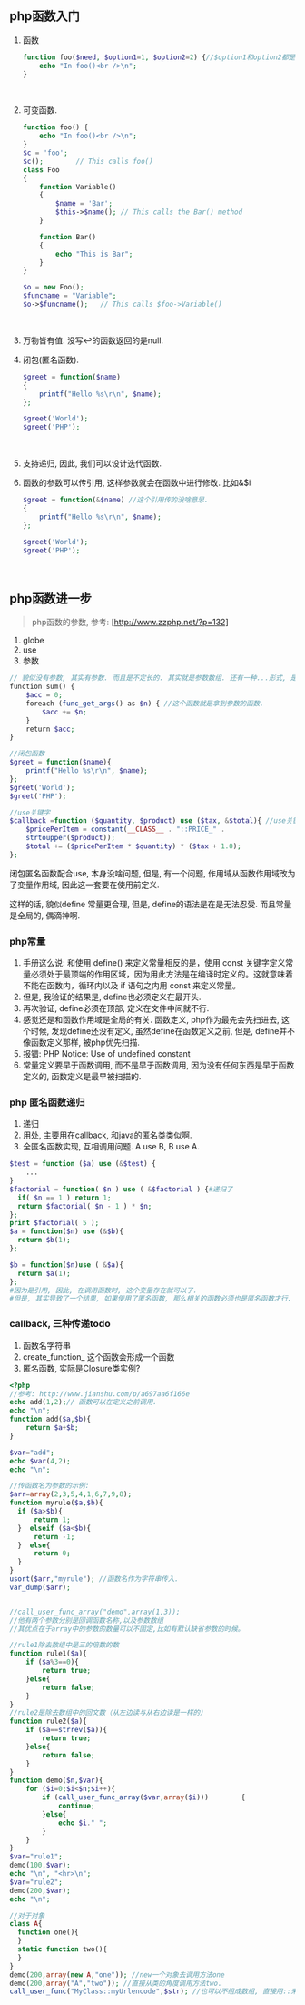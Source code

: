 ## php函数入门​

1. 函数

   ```php
   function foo($need, $option1=1, $option2=2) {//$option1和option2都是可选参数.
       echo "In foo()<br />\n";
   }
   ```

   ​

2. 可变函数.

   ```php
   function foo() {
       echo "In foo()<br />\n";
   }
   $c = 'foo';
   $c();        // This calls foo()
   class Foo
   {
       function Variable()
       {
           $name = 'Bar';
           $this->$name(); // This calls the Bar() method
       }

       function Bar()
       {
           echo "This is Bar";
       }
   }

   $o = new Foo();
   $funcname = "Variable";
   $o->$funcname();   // This calls $foo->Variable()
   ```

   ​

3. 万物皆有值. 没写↩︎的函数返回的是null.

4. 闭包(匿名函数).

   ```php
   $greet = function($name)
   {
       printf("Hello %s\r\n", $name);
   };

   $greet('World');
   $greet('PHP');
   ```

   ​

5. 支持递归, 因此, 我们可以设计迭代函数.

6. 函数的参数可以传引用, 这样参数就会在函数中进行修改. 比如&$i 

   ```php
   $greet = function(&$name) //这个引用传的没啥意思.
   {
       printf("Hello %s\r\n", $name);
   };

   $greet('World');
   $greet('PHP');
   ```

   ​





## php函数进一步

> php函数的参数, 参考: [http://www.zzphp.net/?p=132]

1. globe
2. use
3. 参数

```php
// 貌似没有参数, 其实有参数. 而且是不定长的. 其实就是参数数组. 还有一种...形式, 是官方推荐的新的形式, 可以去官网看手册.
function sum() {
    $acc = 0;
    foreach (func_get_args() as $n) { //这个函数就是拿到参数的函数.
        $acc += $n;
    }
    return $acc;
}
```

```php
//闭包函数
$greet = function($name){
	printf("Hello %s\r\n", $name);
};
$greet('World');
$greet('PHP');
```
```php
//use关键字
$callback =function ($quantity, $product) use ($tax, &$total){ //use关键字在这里
	$pricePerItem = constant(__CLASS__ . "::PRICE_" .
	strtoupper($product));
	$total += ($pricePerItem * $quantity) * ($tax + 1.0);
};
```
闭包匿名函数配合use, 本身没啥问题, 但是, 有一个问题, 作用域从函数作用域改为了变量作用域, 因此这一套要在使用前定义.

这样的话, 貌似define 常量更合理, 但是, define的语法是在是无法忍受. 而且常量是全局的, 偶滴神啊.

### php常量

1. 手册这么说: 和使用 define() 来定义常量相反的是，使用 const 关键字定义常量必须处于最顶端的作用区域，因为用此方法是在编译时定义的。这就意味着不能在函数内，循环内以及 if 语句之内用 const 来定义常量。
2. 但是, 我验证的结果是, define也必须定义在最开头.
3. 再次验证, define必须在顶部, 定义在文件中间就不行.
4. 感觉还是和函数作用域是全局的有关. 函数定义, php作为最先会先扫进去, 这个时候, 发现define还没有定义, 虽然define在函数定义之前, 但是, define并不像函数定义那样, 被php优先扫描.
5. 报错: PHP Notice:  Use of undefined constant
6. 常量定义要早于函数调用, 而不是早于函数调用, 因为没有任何东西是早于函数定义的, 函数定义是最早被扫描的.

### php 匿名函数递归

1. 递归
2. 用处, 主要用在callback, 和java的匿名类类似啊.
3. 全匿名函数实现, 互相调用问题. A use B, B use A.
```php
$test = function ($a) use (&$test) {
	...
}
$factorial = function( $n ) use ( &$factorial ) {#递归了
  if( $n == 1 ) return 1;
  return $factorial( $n - 1 ) * $n;
};
print $factorial( 5 );
$a = function($n) use (&$b){
  return $b(1);
};

$b = function($n)use ( &$a){
  return $a(1);
};
#因为是引用, 因此, 在调用函数时, 这个变量存在就可以了.
#但是, 其实导致了一个结果, 如果使用了匿名函数, 那么相关的函数必须也是匿名函数才行. 
```
### callback, 三种传递todo

1. 函数名字符串
2. create_function_ 这个函数会形成一个函数
3. 匿名函数, 实际是Closure类实例?

```php
<?php
//参考: http://www.jianshu.com/p/a697aa6f166e
echo add(1,2);// 函数可以在定义之前调用.
echo "\n";
function add($a,$b){
    return $a+$b;
}

$var="add";
echo $var(4,2);
echo "\n";

//传函数名为参数的示例: 
$arr=array(2,3,5,4,1,6,7,9,8);
function myrule($a,$b){
  if ($a>$b){
      return 1;
  }  elseif ($a<$b){
      return -1;
  }  else{
      return 0;
  }
}
usort($arr,"myrule"); //函数名作为字符串传入.
var_dump($arr);


//call_user_func_array("demo",array(1,3));
//他有两个参数分别是回调函数名称,以及参数数组
//其优点在于array中的参数的数量可以不固定,比如有默认缺省参数的时候。

//rule1除去数组中是三的倍数的数
function rule1($a){
    if ($a%3==0){
        return true;
    }else{
        return false;
    }
}
//rule2是除去数组中的回文数（从左边读与从右边读是一样的）
function rule2($a){
    if ($a==strrev($a)){
        return true;
    }else{
        return false;
    }
}
function demo($n,$var){
    for ($i=0;$i<$n;$i++){
        if (call_user_func_array($var,array($i)))        {
            continue;
        }else{
            echo $i." ";
        }
    }
}
$var="rule1";
demo(100,$var);
echo "\n", "<hr>\n";
$var="rule2";
demo(200,$var);
echo "\n";

//对于对象
class A{
  function one(){
  }
  static function two(){
  }
}
demo(200,array(new A,"one")); //new一个对象去调用方法one
demo(200,array("A","two")); //直接从类的角度调用方法two.
call_user_func("MyClass::myUrlencode",$str); //也可以不组成数组, 直接用::来调用方法.
```

